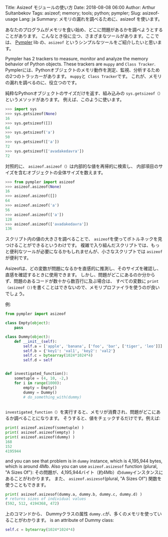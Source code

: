 Title: Asizeof モジュールの使い方
Date: 2018-08-08 06:00
Author: Arthur Sultanbekov
Tags: asizeof; memory; tools; python; pympler;
Slug: asizeof-usage
Lang: ja
Summary: メモリの漏れを調べるために、asizeof を使います。

あなたのプログラムがメモリを食い始め、どこに問題があるかを調べようとすることがあります。
こんなとき役に立つ、さまざまなツールがあります。ここでは、 [Pympler](https://pythonhosted.org/Pympler/) lib
の、`asizeof` というシンプルなツールをご紹介したいと思います。

Pympler has 2 trackers to measure, monitor and analyze the memory behavior of
Python objects. These trackers are `muppy` and `Class Tracker`.
Pymplerには、Pythonオブジェクトのメモリ動作を測定、監視、分析するための2つのトラッカーがあります。 
 `muppy`と` Class Tracker`です。
これが、メモリの漏れを調べるのに、役立つのです。

純粋なPythonオブジェクトのサイズだけを返す、組み込みの `sys.getsizeof（）`というメソッドがあります。
例えば、このように使います。

```python
>>> import sys
>>> sys.getsizeof(None)
16
>>> sys.getsizeof([])
64
>>> sys.getsizeof('a')
50
>>> sys.getsizeof(['a'])
72
>>> sys.getsizeof(['avadakedavra'])
72
```

対照的に、 `asizeof.asizeof（）`は内部的な値を再帰的に検索し、
内部項目のサイズを含むオブジェクトの全体サイズを数えます。

```python
>>> from pympler import asizeof
>>> asizeof.asizeof(None)
16
>>> asizeof.asizeof([])
64
>>> asizeof.asizeof('a')
56
>>> asizeof.asizeof(['a'])
128
>>> asizeof.asizeof(['avadakedavra'])
136
```

スクリプト内の値の大きさを調べることで、 `asizeof`を使ってボトルネックを見つけることができるというわけです。
複雑で入り組んだスクリプトでは、もっと便利なツールが必要になるかもしれませんが、小さなスクリプトでは `asizeof`が便利です。


Asizeofは、どの変数が問題になるかを直感的に推測し、そのサイズを確認し、直感を確認するときに使用できます。
しかし、問題がどこにあるのか分からず、問題のあるコードが数十から数百行に及ぶ場合は、
すべての変数に `print（asizeof（）)`を書くことはできないので、メモリプロファイラを使うのが良いでしょう。

例:

```python
from pympler import asizeof

class Empty(object):
    pass

class Dummy(object):
    def __init__(self):
        self.a = ['apple', 'banana', ['foo', 'bar', ['tiger', 'leo']]]
        self.b = {'key1': 'val1', 'key2': 'val2'}
        self.c = bytearray(1024*1024*4)
        self.d = self


def investigated_function():
    sometuple = (4, 10, -2,)
    for i in range(1000):
        empty = Empty()
        dummy = Dummy()
        # do_something_with(dummy)
        
```


`investigated_function（）`を実行すると、メモリが消費され、問題がどこにあるか調べることになります。 
そうすると、値をチェックするだけです。例えば:

```python
print( asizeof.asizeof(sometuple) )
print( asizeof.asizeof(empty) )
print( asizeof.asizeof(dummy) )
168
152
4195944
```

and you can see that problem is in `dummy` instance, which is 4,195,944 bytes,
which is around 4Mb. Also you can use `asizeof.asizesof` function
(plural, "A Sizes Of"):
その問題が、4,195,944バイト（約4Mb）の`dummy`インスタンスにあることがわかります。 
また、 `asizeof.asizesof`(plural, "A Sizes Of") 関数を使うこともできます。

```python
print( asizeof.asizesof(dummy.a, dummy.b, dummy.c, dummy.d) )
# returns sizes of individual values
(592, 512, 4194368, 472)
```

上のコマンドから、 Dummyクラスの属性 `dummy.c`が、多くのメモリを使っていることがわかります。
is an attribute of Dummy class:

```python
self.c = bytearray(1024*1024*4)
```
